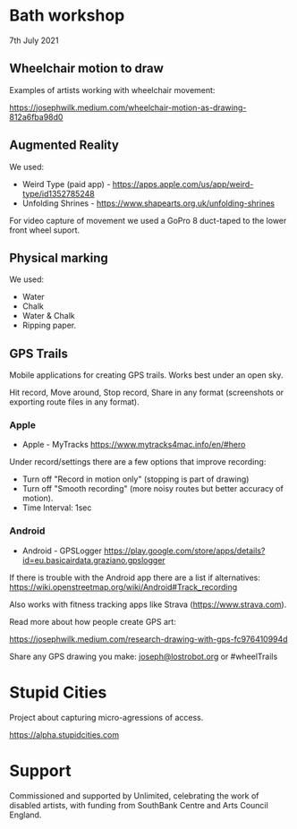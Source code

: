 # Bath workshop 
7th July 2021

## Wheelchair motion to draw

Examples of artists working with wheelchair movement:

https://josephwilk.medium.com/wheelchair-motion-as-drawing-812a6fba98d0

## Augmented Reality

We used:
* Weird Type (paid app) - https://apps.apple.com/us/app/weird-type/id1352785248
* Unfolding Shrines - https://www.shapearts.org.uk/unfolding-shrines

For video capture of movement we used a GoPro 8 duct-taped to the lower front wheel suport.

## Physical marking 

We used:
* Water
* Chalk
* Water & Chalk
* Ripping paper.

## GPS Trails

Mobile applications for creating GPS trails. Works best under an open sky. 

Hit record, Move around, Stop record, Share in any format (screenshots or exporting route files in any format).

### Apple

* Apple - MyTracks https://www.mytracks4mac.info/en/#hero

Under record/settings there are a few options that improve recording:
- Turn off "Record in motion only" (stopping is part of drawing)
- Turn off "Smooth recording" (more noisy routes but better accuracy of motion).
- Time Interval: 1sec

### Android

* Android - GPSLogger https://play.google.com/store/apps/details?id=eu.basicairdata.graziano.gpslogger

If there is trouble with the Android app there are a list if alternatives: https://wiki.openstreetmap.org/wiki/Android#Track_recording

Also works with fitness tracking apps like Strava (https://www.strava.com). 

Read more about how people create GPS art:

https://josephwilk.medium.com/research-drawing-with-gps-fc976410994d


Share any GPS drawing you make: 
joseph@lostrobot.org or #wheelTrails

# Stupid Cities

Project about capturing micro-agressions of access. 

https://alpha.stupidcities.com

# Support
Commissioned and supported by Unlimited, celebrating the work of disabled artists, with funding from SouthBank Centre and Arts Council England.

